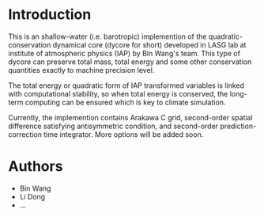 Introduction
============

This is an shallow-water (i.e. barotropic) implemention of the
quadratic-conservation dynamical core (dycore for short) developed in LASG lab
at institute of atmospheric physics (IAP) by Bin Wang's team. This type of
dycore can preserve total mass, total energy and some other conservation
quantities exactly to machine precision level.

The total energy or quadratic form of IAP transformed variables is linked with
computational stability, so when total energy is conserved, the long-term
computing can be ensured which is key to climate simulation.

Currently, the implemention contains Arakawa C grid, second-order spatial
difference satisfying antisymmetric condition, and second-order
prediction-correction time integrator. More options will be added soon.

Authors
=======

- Bin Wang
- Li Dong
- ...
